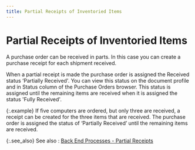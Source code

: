 ```yaml
---
title: Partial Receipts of Inventoried Items
---
```


# Partial Receipts of Inventoried Items


A purchase order can be received in parts. In this case you can create  a purchase receipt for each shipment received.


When a partial receipt is made the purchase order is assigned the Received  status ‘Partially Received'. You can view this status on the document  profile and in Status column of the Purchase Orders browser. This status  is assigned until the remaining items are received when it is assigned  the status 'Fully Received'.


{:.example}
If five computers are ordered, but only three  are received, a receipt can be created for the three items that are received.  The purchase order is assigned the status of ‘Partially Received’ until  the remaining items are received.


{:.see_also}
See also
: [Back  End Processes - Partial Receipts]({{site.pp_baseurl}}/purc-proc/pos/po-processes/processing-pr/partial-receipts-of-inventoried-items/backend_processes_for_the_purchase_order.html)
